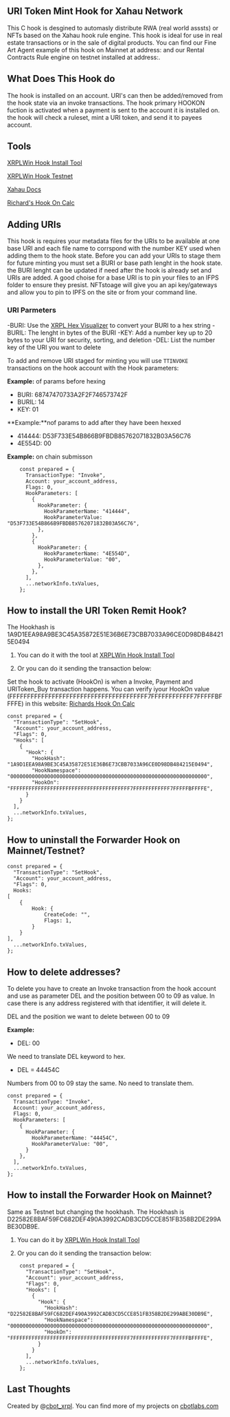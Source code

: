 

## URI Token Mint Hook for Xahau Network


This C hook is desgined to automasly distribute RWA (real world asssts) or NFTs based on the Xahau hook rule engine. This hook is ideal for use in real estate transactions or in the sale of digital products. You can find our Fine Art Agent example of this hook on Mainnet at address: and our Rental Contracts Rule engine on testnet installed at address:.

## What Does This Hook do

The hook is installed on an account. URI's can then be added/removed from the hook state via an invoke transactions. The hook primary HOOKON fuction is activated when a payment is sent to the account it is installed on. the hook will check a ruleset, mint a URI token, and send it to payees account.

## Tools

 [XRPLWin Hook Install Tool](https://xahau-testnet.xrplwin.com/tools/hook/from-hash)

 [XRPLWin Hook Testnet](https://xahau-testnet.xrplwin.com/account/)

 [Xahau Docs](https://docs.xahau.network/technical/hooks-c-functions)

 [Richard's Hook On Calc](https://richardah.github.io/xrpl-hookon-calculator/)


## Adding URIs

This hook is requires your metadata files for the URIs to be available at one base URI and each file name to corrspond with the number KEY used when adding them to the hook state. Before you can add your URIs to stage them for future minting you must set a BURI or base path lenght in the hook state. the BURI lenght can be updated if need after the hook is already set and URIs are added. A good choise for a base URI is to pin your files to an IFPS folder to ensure they presist. NFTstoage will give you an api key/gateways and allow you to pin to IPFS on the site or from your command line.

### URI Parmeters

-BURI: Use the [XRPL Hex Visualizer](https://transia-rnd.github.io/xrpl-hex-visualizer/) to convert your BURI to a hex string
-BURIL: The lenght in bytes of the BURI
-KEY: Add a number key up to 20 bytes to your URI for security, sorting, and deletion
-DEL: List the number key of the URI you want to delete

To add and remove URI staged for minting you will use ```TTINVOKE ``` transactions on the hook account with the Hook parameters:

**Example:** of params before hexing

- BURI: 68747470733A2F2F746573742F
- BURIL: 14
- KEY: 01

 **Example:**nof params to add after they have been hexxed

- 414444: D53F733E54B866B9FBDB85762071832B03A56C76
- 4E554D: 00


 **Example:** on chain submisson
```
    const prepared = {
      TransactionType: "Invoke",
      Account: your_account_address,
      Flags: 0,
      HookParameters: [
        {
          HookParameter: {
            HookParameterName: "414444",
            HookParameterValue: "D53F733E54B866B9FBDB85762071832B03A56C76",
          },
        },
        {
          HookParameter: {
            HookParameterName: "4E554D",
            HookParameterValue: "00",
          },
        },
      ],
      ...networkInfo.txValues,
    };
```

## How to install the URI Token Remit Hook?

The Hookhash is 1A9D1EEA98A9BE3C45A35872E51E36B6E73CBB7033A96CE0D98DB484215E0494

1. You can do it with the tool at [XRPLWin Hook Install Tool](https://xahau-testnet.xrplwin.com/tools/hook/from-hash)

2. Or you can do it sending the transaction below:

Set the hook to activate (HookOn) is when a Invoke, Payment and URIToken_Buy transaction happens. You can verify iyour HookOn value (FFFFFFFFFFFFFFFFFFFFFFFFFFFFFFFFFFFFFFF7FFFFFFFFFFFF7FFFFFBFFFFE) in this website: [Richards Hook On Calc](https://richardah.github.io/xrpl-hookon-calculator/)

    const prepared = {
      "TransactionType": "SetHook",
      "Account": your_account_address,
      "Flags": 0,
      "Hooks": [
        {
          "Hook": {
            "HookHash": "1A9D1EEA98A9BE3C45A35872E51E36B6E73CBB7033A96CE0D98DB484215E0494",
            "HookNamespace": "0000000000000000000000000000000000000000000000000000000000000000",
            "HookOn": "FFFFFFFFFFFFFFFFFFFFFFFFFFFFFFFFFFFFFFF7FFFFFFFFFFFF7FFFFFBFFFFE",
          }
        }
      ],
      ...networkInfo.txValues,
    };

## How to uninstall the Forwarder Hook on Mainnet/Testnet?

    const prepared = {
      "TransactionType": "SetHook",
      "Account": your_account_address,
      "Flags": 0,
      Hooks:
    [        
        {                        
            Hook: {
                CreateCode: "",
                Flags: 1,
            }
        }
    ],
      ...networkInfo.txValues,
    };





## How to delete addresses?

To delete you have to create an Invoke transaction from the hook account and use as parameter DEL and the position between 00 to 09 as value. In case there is any address registered with that identifier, it will delete it.

DEL and the position we want to delete between 00 to 09

**Example:**

- DEL: 00

We need to translate DEL keyword to hex. 

- DEL = 44454C

Numbers from 00 to 09 stay the same. No need to translate them.

    const prepared = {
      TransactionType: "Invoke",
      Account: your_account_address,
      Flags: 0,
      HookParameters: [
        {
          HookParameter: {
            HookParameterName: "44454C",
            HookParameterValue: "00",
          }
        },
      ],
      ...networkInfo.txValues,
    };


## How to install the Forwarder Hook on Mainnet?

Same as Testnet but changing the hookhash. The Hookhash is D22582E8BAF59FC682DEF490A3992CADB3CD5CCE851FB358B2DE299ABE30DB9E.

1. You can do it by [XRPLWin Hook Install Tool](https://xahau.xrplwin.com/tools/hook/from-hash)

2. Or you can do it sending the transaction below:

```
    const prepared = {
      "TransactionType": "SetHook",
      "Account": your_account_address,
      "Flags": 0,
      "Hooks": [
        {
          "Hook": {
            "HookHash": "D22582E8BAF59FC682DEF490A3992CADB3CD5CCE851FB358B2DE299ABE30DB9E",
            "HookNamespace": "0000000000000000000000000000000000000000000000000000000000000000",
            "HookOn": "FFFFFFFFFFFFFFFFFFFFFFFFFFFFFFFFFFFFFFF7FFFFFFFFFFFF7FFFFFBFFFFE",
          }
        }
      ],
      ...networkInfo.txValues,
    };
```


## Last Thoughts

Created by @[cbot_xrpl](https://x.com/cbot_xrpl). You can find more of my projects on [cbotlabs.com](https://www.cbotlabs.com)
